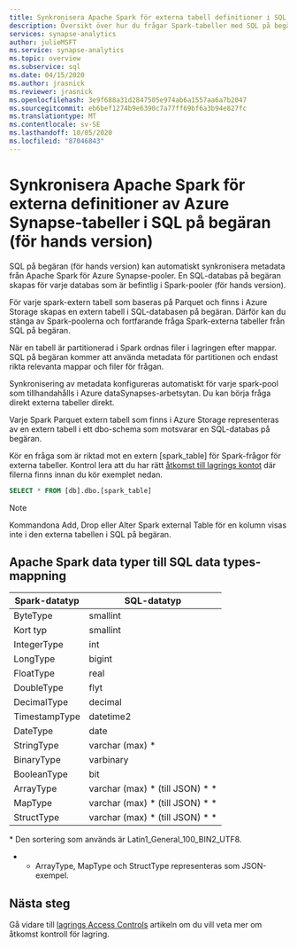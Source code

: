 ```yaml
---
title: Synkronisera Apache Spark för externa tabell definitioner i SQL på begäran (för hands version)
description: Översikt över hur du frågar Spark-tabeller med SQL på begäran (för hands version)
services: synapse-analytics
author: julieMSFT
ms.service: synapse-analytics
ms.topic: overview
ms.subservice: sql
ms.date: 04/15/2020
ms.author: jrasnick
ms.reviewer: jrasnick
ms.openlocfilehash: 3e9f688a31d2847505e974ab6a1557aa6a7b2047
ms.sourcegitcommit: eb6bef1274b9e6390c7a77ff69bf6a3b94e827fc
ms.translationtype: MT
ms.contentlocale: sv-SE
ms.lasthandoff: 10/05/2020
ms.locfileid: "87046843"
---
```

# <a name="synchronize-apache-spark-for-azure-synapse-external-table-definitions-in-sql-on-demand-preview"></a>Synkronisera Apache Spark för externa definitioner av Azure Synapse-tabeller i SQL på begäran (för hands version)

SQL på begäran (för hands version) kan automatiskt synkronisera metadata från Apache Spark för Azure Synapse-pooler. En SQL-databas på begäran skapas för varje databas som är befintlig i Spark-pooler (för hands version). 

För varje spark-extern tabell som baseras på Parquet och finns i Azure Storage skapas en extern tabell i SQL-databasen på begäran. Därför kan du stänga av Spark-poolerna och fortfarande fråga Spark-externa tabeller från SQL på begäran.

När en tabell är partitionerad i Spark ordnas filer i lagringen efter mappar. SQL på begäran kommer att använda metadata för partitionen och endast rikta relevanta mappar och filer för frågan.

Synkronisering av metadata konfigureras automatiskt för varje spark-pool som tillhandahålls i Azure dataSynapses-arbetsytan. Du kan börja fråga direkt externa tabeller direkt.

Varje Spark Parquet extern tabell som finns i Azure Storage representeras av en extern tabell i ett dbo-schema som motsvarar en SQL-databas på begäran. 

Kör en fråga som är riktad mot en extern [spark_table] för Spark-frågor för externa tabeller. Kontrol lera att du har rätt [åtkomst till lagrings kontot](develop-storage-files-storage-access-control.md) där filerna finns innan du kör exemplet nedan.

```sql
SELECT * FROM [db].dbo.[spark_table]
```

> [!NOTE]
> Kommandona Add, Drop eller Alter Spark external Table för en kolumn visas inte i den externa tabellen i SQL på begäran.

## <a name="apache-spark-data-types-to-sql-data-types-mapping"></a>Apache Spark data typer till SQL data types-mappning

| Spark-datatyp | SQL-datatyp               |
| --------------- | --------------------------- |
| ByteType        | smallint                    |
| Kort typ       | smallint                    |
| IntegerType     | int                         |
| LongType        | bigint                      |
| FloatType       | real                        |
| DoubleType      | flyt                       |
| DecimalType     | decimal                     |
| TimestampType   | datetime2                   |
| DateType        | date                        |
| StringType      | varchar (max) *               |
| BinaryType      | varbinary                   |
| BooleanType     | bit                         |
| ArrayType       | varchar (max) * (till JSON) * * |
| MapType         | varchar (max) * (till JSON) * * |
| StructType      | varchar (max) * (till JSON) * * |

\* Den sortering som används är Latin1_General_100_BIN2_UTF8.

* * ArrayType, MapType och StructType representeras som JSON-exempel.



## <a name="next-steps"></a>Nästa steg

Gå vidare till [lagrings Access Controls](develop-storage-files-storage-access-control.md) artikeln om du vill veta mer om åtkomst kontroll för lagring.
